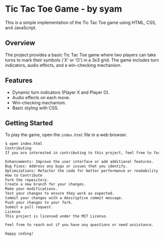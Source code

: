 # Tic Tac Toe Game - by syam

This is a simple implementation of the Tic Tac Toe game using HTML, CSS, and JavaScript.

## Overview

The project provides a basic Tic Tac Toe game where two players can take turns to mark their symbols ('X' or 'O') in a 3x3 grid. The game includes turn indicators, audio effects, and a win-checking mechanism.

## Features

- Dynamic turn indicators (Player X and Player O).
- Audio effects on each move.
- Win-checking mechanism.
- Basic styling with CSS.

## Getting Started

To play the game, open the `index.html` file in a web browser.

```bash
$ open index.html
Contributing
If you are interested in contributing to this project, feel free to fork the repository and submit pull requests with your improvements. Here are some areas that might need further modification:

Enhancements: Improve the user interface or add additional features.
Bug Fixes: Address any bugs or issues that you identify.
Optimizations: Refactor the code for better performance or readability.
How to Contribute
Fork the repository.
Create a new branch for your changes.
Make your modifications.
Test your changes to ensure they work as expected.
Commit your changes with a descriptive commit message.
Push your changes to your fork.
Submit a pull request.
License
This project is licensed under the MIT License.

Feel free to reach out if you have any questions or need assistance.

Happy coding!
